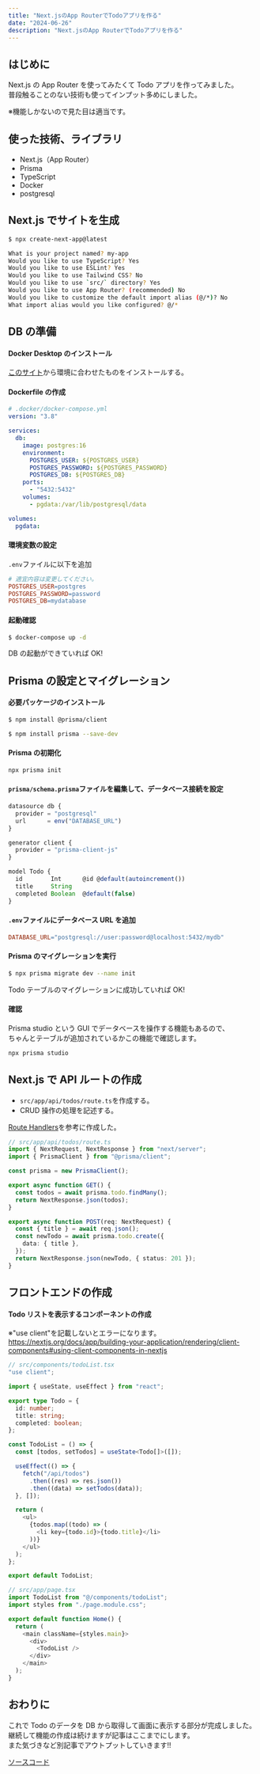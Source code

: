 ```yaml
---
title: "Next.jsのApp RouterでTodoアプリを作る"
date: "2024-06-26"
description: "Next.jsのApp RouterでTodoアプリを作る"
---
```


## はじめに

Next.js の App Router を使ってみたくて Todo アプリを作ってみました。  
普段触ることのない技術も使ってインプット多めにしました。

※機能しかないので見た目は適当です。

## 使った技術、ライブラリ

- Next.js（App Router）
- Prisma
- TypeScript
- Docker
- postgresql

## Next.js でサイトを生成

```bash
$ npx create-next-app@latest

What is your project named? my-app
Would you like to use TypeScript? Yes
Would you like to use ESLint? Yes
Would you like to use Tailwind CSS? No
Would you like to use `src/` directory? Yes
Would you like to use App Router? (recommended) No
Would you like to customize the default import alias (@/*)? No
What import alias would you like configured? @/*
```

## DB の準備

#### Docker Desktop のインストール

[このサイト](https://www.docker.com/ja-jp/products/docker-desktop/)から環境に合わせたものをインストールする。

#### Dockerfile の作成

```yaml
# .docker/docker-compose.yml
version: "3.8"

services:
  db:
    image: postgres:16
    environment:
      POSTGRES_USER: ${POSTGRES_USER}
      POSTGRES_PASSWORD: ${POSTGRES_PASSWORD}
      POSTGRES_DB: ${POSTGRES_DB}
    ports:
      - "5432:5432"
    volumes:
      - pgdata:/var/lib/postgresql/data

volumes:
  pgdata:
```

#### 環境変数の設定

`.env`ファイルに以下を追加

```makefile
# 適宜内容は変更してください。
POSTGRES_USER=postgres
POSTGRES_PASSWORD=password
POSTGRES_DB=mydatabase
```

#### 起動確認

```bash
$ docker-compose up -d
```

DB の起動ができていれば OK!

## Prisma の設定とマイグレーション

#### 必要パッケージのインストール

```bash
$ npm install @prisma/client

$ npm install prisma --save-dev
```

#### Prisma の初期化

```bash
npx prisma init
```

#### `prisma/schema.prisma`ファイルを編集して、データベース接続を設定

```js
datasource db {
  provider = "postgresql"
  url      = env("DATABASE_URL")
}

generator client {
  provider = "prisma-client-js"
}

model Todo {
  id        Int      @id @default(autoincrement())
  title     String
  completed Boolean  @default(false)
}
```

#### `.env`ファイルにデータベース URL を追加

```makefile
DATABASE_URL="postgresql://user:password@localhost:5432/mydb"
```

#### Prisma のマイグレーションを実行

```bash
$ npx prisma migrate dev --name init
```

Todo テーブルのマイグレーションに成功していれば OK!

#### 確認

Prisma studio という GUI でデータベースを操作する機能もあるので、  
ちゃんとテーブルが追加されているかこの機能で確認します。

```bash
npx prisma studio
```

## Next.js で API ルートの作成

- `src/app/api/todos/route.ts`を作成する。
- CRUD 操作の処理を記述する。

[Route Handlers](https://nextjs.org/docs/app/building-your-application/routing/route-handlers)を参考に作成した。

```typescript
// src/app/api/todos/route.ts
import { NextRequest, NextResponse } from "next/server";
import { PrismaClient } from "@prisma/client";

const prisma = new PrismaClient();

export async function GET() {
  const todos = await prisma.todo.findMany();
  return NextResponse.json(todos);
}

export async function POST(req: NextRequest) {
  const { title } = await req.json();
  const newTodo = await prisma.todo.create({
    data: { title },
  });
  return NextResponse.json(newTodo, { status: 201 });
}
```

## フロントエンドの作成

#### Todo リストを表示するコンポーネントの作成

※"use client"を記載しないとエラーになります。  
https://nextjs.org/docs/app/building-your-application/rendering/client-components#using-client-components-in-nextjs

```typescript
// src/components/todoList.tsx
"use client";

import { useState, useEffect } from "react";

export type Todo = {
  id: number;
  title: string;
  completed: boolean;
};

const TodoList = () => {
  const [todos, setTodos] = useState<Todo[]>([]);

  useEffect(() => {
    fetch("/api/todos")
      .then((res) => res.json())
      .then((data) => setTodos(data));
  }, []);

  return (
    <ul>
      {todos.map((todo) => (
        <li key={todo.id}>{todo.title}</li>
      ))}
    </ul>
  );
};

export default TodoList;
```

```typescript
// src/app/page.tsx
import TodoList from "@/components/todoList";
import styles from "./page.module.css";

export default function Home() {
  return (
    <main className={styles.main}>
      <div>
        <TodoList />
      </div>
    </main>
  );
}
```

## おわりに

これで Todo のデータを DB から取得して画面に表示する部分が完成しました。  
継続して機能の作成は続けますが記事はここまでにします。  
また気づきなど別記事でアウトプットしていきます!!

[ソースコード](https://github.com/yuunull/nextjs-todo-app)

